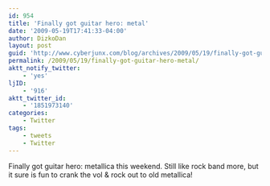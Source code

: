 ```yaml
---
id: 954
title: 'Finally got guitar hero: metal'
date: '2009-05-19T17:41:33-04:00'
author: DizkoDan
layout: post
guid: 'http://www.cyberjunx.com/blog/archives/2009/05/19/finally-got-guitar-hero-metal/'
permalink: /2009/05/19/finally-got-guitar-hero-metal/
aktt_notify_twitter:
    - 'yes'
ljID:
    - '916'
aktt_twitter_id:
    - '1851973140'
categories:
    - Twitter
tags:
    - tweets
    - Twitter
---
```


Finally got guitar hero: metallica this weekend. Still like rock band more, but it sure is fun to crank the vol &amp; rock out to old metallica!